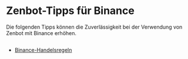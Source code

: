 # Zenbot-Tipps für Binance

Die folgenden Tipps können die Zuverlässigkeit bei der Verwendung von Zenbot mit Binance erhöhen.

## 

* [Binance-Handelsregeln](https://www.binance.com/en/trade-rule)

